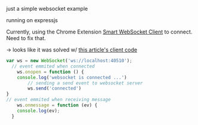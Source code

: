 just a simple websocket example

running on expressjs

Currently, using the Chrome Extension [Smart WebSocket Client](https://chrome.google.com/webstore/detail/smart-websocket-client/omalebghpgejjiaoknljcfmglgbpocdp) to connect.  Need to fix that.

-> looks like it was solved w/ [this article's client code](https://hackernoon.com/nodejs-web-socket-example-tutorial-send-message-connect-express-set-up-easy-step-30347a2c5535)

```javascript
var ws = new WebSocket('ws://localhost:40510');
  // event emmited when connected
    ws.onopen = function () {
    console.log('websocket is connected ...')
        // sending a send event to websocket server
        ws.send('connected')
}
// event emmited when receiving message
    ws.onmessage = function (ev) {
    console.log(ev);
  }
```
